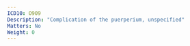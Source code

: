 ```yaml
---
ICD10: O909
Description: "Complication of the puerperium, unspecified"
Matters: No
Weight: 0
---
```

